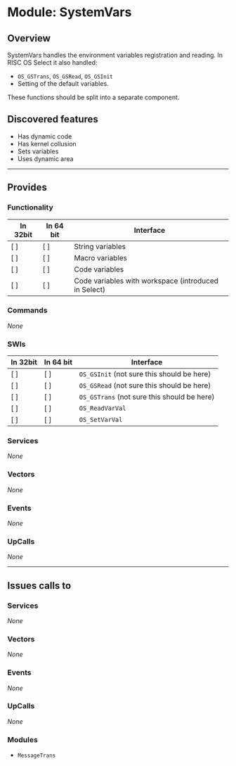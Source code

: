 # Module: SystemVars

## Overview

SystemVars handles the environment variables registration and reading.
In RISC OS Select it also handled:

* `OS_GSTrans`, `OS_GSRead`, `OS_GSInit`
* Setting of the default variables.

These functions should be split into a separate component.

## Discovered features


* Has dynamic code
* Has kernel collusion
* Sets variables
* Uses dynamic area

---

## Provides

### Functionality

| In 32bit | In 64 bit | Interface |
|----------|-----------|-----------|
| [ ]      | [ ]       | String variables |
| [ ]      | [ ]       | Macro variables |
| [ ]      | [ ]       | Code variables |
| [ ]      | [ ]       | Code variables with workspace (introduced in Select) |

### Commands


*None*


### SWIs


| In 32bit | In 64 bit | Interface |
|----------|-----------|-----------|
| [ ]      | [ ]       | `OS_GSInit` (not sure this should be here) |
| [ ]      | [ ]       | `OS_GSRead` (not sure this should be here) |
| [ ]      | [ ]       | `OS_GSTrans` (not sure this should be here) |
| [ ]      | [ ]       | `OS_ReadVarVal` |
| [ ]      | [ ]       | `OS_SetVarVal` |


### Services


*None*


### Vectors


*None*


### Events


*None*


### UpCalls


*None*


---

## Issues calls to

### Services


*None*


### Vectors


*None*


### Events


*None*


### UpCalls


*None*


### Modules


* `MessageTrans`


